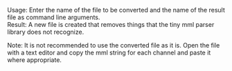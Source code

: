 Usage: Enter the name of the file to be converted and the name of the result file as command line arguments.  
Result: A new file is created that removes things that the tiny mml parser library does not recognize.  
  
Note: It is not recommended to use the converted file as it is. Open the file with a text editor and copy the mml string for each channel and paste it where appropriate.
